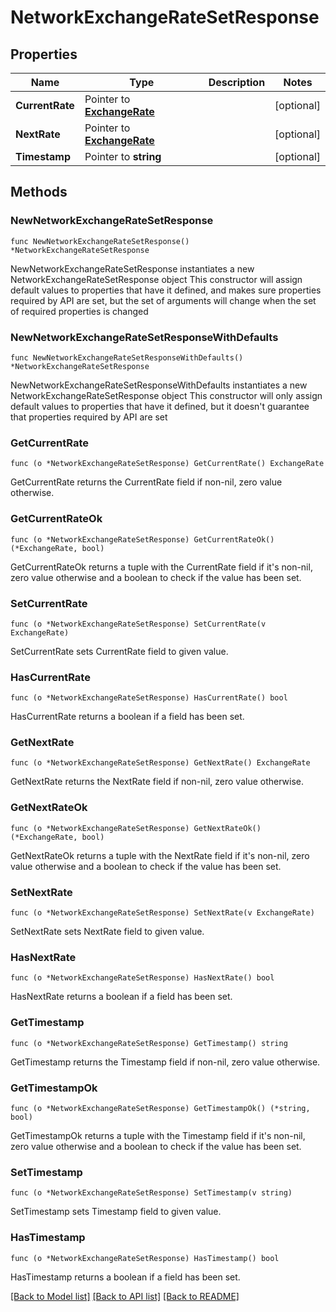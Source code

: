 # NetworkExchangeRateSetResponse

## Properties

Name | Type | Description | Notes
------------ | ------------- | ------------- | -------------
**CurrentRate** | Pointer to [**ExchangeRate**](ExchangeRate.md) |  | [optional] 
**NextRate** | Pointer to [**ExchangeRate**](ExchangeRate.md) |  | [optional] 
**Timestamp** | Pointer to **string** |  | [optional] 

## Methods

### NewNetworkExchangeRateSetResponse

`func NewNetworkExchangeRateSetResponse() *NetworkExchangeRateSetResponse`

NewNetworkExchangeRateSetResponse instantiates a new NetworkExchangeRateSetResponse object
This constructor will assign default values to properties that have it defined,
and makes sure properties required by API are set, but the set of arguments
will change when the set of required properties is changed

### NewNetworkExchangeRateSetResponseWithDefaults

`func NewNetworkExchangeRateSetResponseWithDefaults() *NetworkExchangeRateSetResponse`

NewNetworkExchangeRateSetResponseWithDefaults instantiates a new NetworkExchangeRateSetResponse object
This constructor will only assign default values to properties that have it defined,
but it doesn't guarantee that properties required by API are set

### GetCurrentRate

`func (o *NetworkExchangeRateSetResponse) GetCurrentRate() ExchangeRate`

GetCurrentRate returns the CurrentRate field if non-nil, zero value otherwise.

### GetCurrentRateOk

`func (o *NetworkExchangeRateSetResponse) GetCurrentRateOk() (*ExchangeRate, bool)`

GetCurrentRateOk returns a tuple with the CurrentRate field if it's non-nil, zero value otherwise
and a boolean to check if the value has been set.

### SetCurrentRate

`func (o *NetworkExchangeRateSetResponse) SetCurrentRate(v ExchangeRate)`

SetCurrentRate sets CurrentRate field to given value.

### HasCurrentRate

`func (o *NetworkExchangeRateSetResponse) HasCurrentRate() bool`

HasCurrentRate returns a boolean if a field has been set.

### GetNextRate

`func (o *NetworkExchangeRateSetResponse) GetNextRate() ExchangeRate`

GetNextRate returns the NextRate field if non-nil, zero value otherwise.

### GetNextRateOk

`func (o *NetworkExchangeRateSetResponse) GetNextRateOk() (*ExchangeRate, bool)`

GetNextRateOk returns a tuple with the NextRate field if it's non-nil, zero value otherwise
and a boolean to check if the value has been set.

### SetNextRate

`func (o *NetworkExchangeRateSetResponse) SetNextRate(v ExchangeRate)`

SetNextRate sets NextRate field to given value.

### HasNextRate

`func (o *NetworkExchangeRateSetResponse) HasNextRate() bool`

HasNextRate returns a boolean if a field has been set.

### GetTimestamp

`func (o *NetworkExchangeRateSetResponse) GetTimestamp() string`

GetTimestamp returns the Timestamp field if non-nil, zero value otherwise.

### GetTimestampOk

`func (o *NetworkExchangeRateSetResponse) GetTimestampOk() (*string, bool)`

GetTimestampOk returns a tuple with the Timestamp field if it's non-nil, zero value otherwise
and a boolean to check if the value has been set.

### SetTimestamp

`func (o *NetworkExchangeRateSetResponse) SetTimestamp(v string)`

SetTimestamp sets Timestamp field to given value.

### HasTimestamp

`func (o *NetworkExchangeRateSetResponse) HasTimestamp() bool`

HasTimestamp returns a boolean if a field has been set.


[[Back to Model list]](../README.md#documentation-for-models) [[Back to API list]](../README.md#documentation-for-api-endpoints) [[Back to README]](../README.md)


